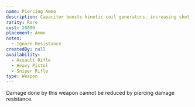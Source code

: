 ```yaml
---
name: Piercing Ammo
description: Capacitor boosts kinetic coil generators, increasing shot penetration.
rarity: Rare
cost: 20000
placement: Ammo
notes:
  - Ignore Resistance
createdBy: null
availability:
  - Assault Rifle
  - Heavy Pistol
  - Sniper Rifle
type: Weapon
---
```

Damage done by this weapon cannot be reduced by piercing damage resistance.
